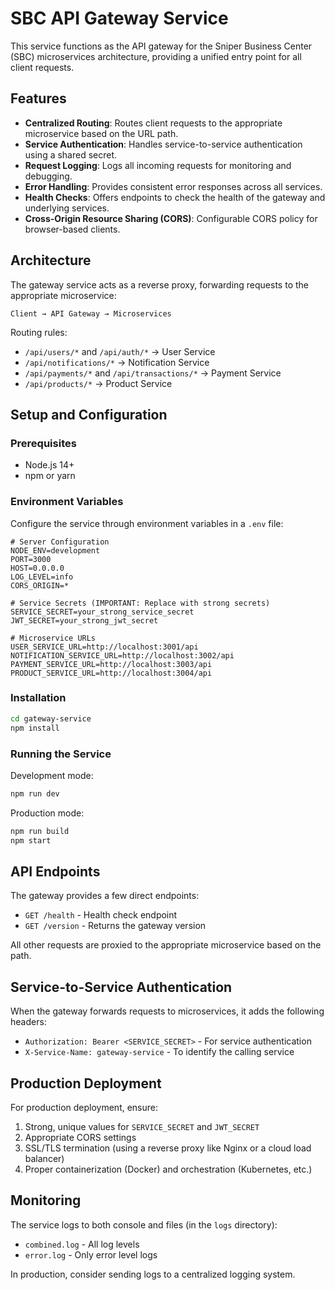 # SBC API Gateway Service

This service functions as the API gateway for the Sniper Business Center (SBC) microservices architecture, providing a unified entry point for all client requests.

## Features

- **Centralized Routing**: Routes client requests to the appropriate microservice based on the URL path.
- **Service Authentication**: Handles service-to-service authentication using a shared secret.
- **Request Logging**: Logs all incoming requests for monitoring and debugging.
- **Error Handling**: Provides consistent error responses across all services.
- **Health Checks**: Offers endpoints to check the health of the gateway and underlying services.
- **Cross-Origin Resource Sharing (CORS)**: Configurable CORS policy for browser-based clients.

## Architecture

The gateway service acts as a reverse proxy, forwarding requests to the appropriate microservice:

```
Client → API Gateway → Microservices
```

Routing rules:
- `/api/users/*` and `/api/auth/*` → User Service
- `/api/notifications/*` → Notification Service
- `/api/payments/*` and `/api/transactions/*` → Payment Service
- `/api/products/*` → Product Service

## Setup and Configuration

### Prerequisites

- Node.js 14+
- npm or yarn

### Environment Variables

Configure the service through environment variables in a `.env` file:

```
# Server Configuration
NODE_ENV=development
PORT=3000
HOST=0.0.0.0
LOG_LEVEL=info
CORS_ORIGIN=*

# Service Secrets (IMPORTANT: Replace with strong secrets)
SERVICE_SECRET=your_strong_service_secret
JWT_SECRET=your_strong_jwt_secret

# Microservice URLs
USER_SERVICE_URL=http://localhost:3001/api
NOTIFICATION_SERVICE_URL=http://localhost:3002/api
PAYMENT_SERVICE_URL=http://localhost:3003/api
PRODUCT_SERVICE_URL=http://localhost:3004/api
```

### Installation

```bash
cd gateway-service
npm install
```

### Running the Service

Development mode:
```bash
npm run dev
```

Production mode:
```bash
npm run build
npm start
```

## API Endpoints

The gateway provides a few direct endpoints:

- `GET /health` - Health check endpoint
- `GET /version` - Returns the gateway version

All other requests are proxied to the appropriate microservice based on the path.

## Service-to-Service Authentication

When the gateway forwards requests to microservices, it adds the following headers:

- `Authorization: Bearer <SERVICE_SECRET>` - For service authentication
- `X-Service-Name: gateway-service` - To identify the calling service

## Production Deployment

For production deployment, ensure:

1. Strong, unique values for `SERVICE_SECRET` and `JWT_SECRET`
2. Appropriate CORS settings
3. SSL/TLS termination (using a reverse proxy like Nginx or a cloud load balancer)
4. Proper containerization (Docker) and orchestration (Kubernetes, etc.)

## Monitoring

The service logs to both console and files (in the `logs` directory):
- `combined.log` - All log levels
- `error.log` - Only error level logs

In production, consider sending logs to a centralized logging system. 